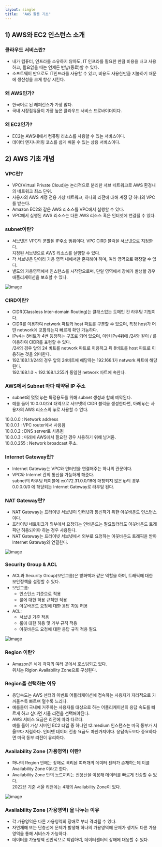 ```yaml
---
layout: single
title:  "AWS 활용 기초"
---
```


## 1) AWS와 EC2 인스턴스 소개

### 클라우드 서비스란?
- 내가 컴퓨터, 인프라를 소유하지 않아도, IT 인프라를 필요한 만큼 비용을 내고 사용하고, 필요없을 때는 언제든 반납(종료)할 수 있다.
- 소프트웨어 만으로도 IT인프라를 사용할 수 있고, 비용도 사용한만큼 지불하기 때문에 생산성을 크게 향상 시킨다.

### 왜 AWS인가?
- 한국어로 된 레퍼런스가 가장 많다.
- 국내 시장점유율이 가장 높은 클라우드 서비스 프로바이더이다.

### 왜 EC2인가?
- EC2는 AWS내에서 컴퓨팅 리소스를 사용할 수 있는 서비스이다.
- 데이터 엔지니어링 코스를 쉽게 배울 수 있는 상용 서비스이다.

## 2) AWS 기초 개념

### VPC란?
- VPC(Virtual Private Cloud)는 논리적으로 분리한 서브 네트워크로 AWS 환경내의 네트워크 최소 단위.
- 사용자의 AWS 계정 전용 가상 네트워크, 하나의 리전에 대해 계정 당 하나의 VPC를 받는다.
- Amazon EC2와 같은 AWS 리소스를 VPC에서 실행할 수 있다.
- VPC에서 실행된 AWS 리소스는 다른 AWS 리소스 혹은 인터넷에 연결될 수 있다.

### subnet이란?
- 서브넷은 VPC의 분할된 IP주소 범위이다.    VPC CIRD 블럭을 서브넷으로 지정한다.   
지정된 서브넷으로 AWS 리소스를 실행할 수 있다.
- 각 서브넷은 단이리 가용 영역 내에서만 존재해야 하며, 여러 영역으로 확장할 수 없다.
- 별도의 가용영역에서 인스턴스를 시작함으로써, 단일 영역에서 장애가 발생할 경우 애플리케이션을 보호할 수 있다.

![image](https://user-images.githubusercontent.com/55589616/184460675-08eba205-d97a-4924-8c0c-a0ff505e9f63.png)


### CIRD이란?
- CIDR(Classless Inter-domain Routing)는 클래스없는 도메인 간 라우팅 기법이다.
- CIDR를 이용하여 network 파트와 host 파트를 구분할 수 있으며, 특정 host가 어떤 network에 포함되는지 빠르게 확인 가능하다.
- IPv4는 8비트가 4번 등장하는 구조로 되어 있으며, 이런 IPv4뒤에 /24와 같이 / 를 이용하여 CIDR를 표현할 수 있다.   
/24의 경우 앞의 24 비트를 network 파트로 이용하고 뒤 8비트를 host 파트로 이용하는 것을 의미한다.
- 192.168.1.1/24의 경우 앞의 24비트에 해당하는 192.168.1가 network 파트에 해당된다.   
192.168.1.0 ~ 192.168.1.255가 동일한 network 파트에 속한다.

### AWS에서 Subnet 마다 예약된 IP 주소
- subnet의 몇몇 ip는 특정용도를 위해 subnet 생성과 함께 예약된다.
- 예를 들어 10.0.0.0/24 대역으로 서브넷의 CIDR 블럭을 생성한다면, 아래 ip는 사용자의 AWS 리소스의 ip로 사용할 수 없다.
   
10.0.0.0 : Network address   
10.0.0.1 : VPC router에서 사용됨   
10.0.0.2 : DNS server로 사용됨   
10.0.0.3 : 미래에 AWS에서 필요한 경우 사용하기 위해 남겨둠.   
10.0.0.255 : Network broadcast 주소.   

### Internet Gateway란?
- Internet Gateway는 VPC와 인터넷을 연결해주는 하나의 관문이다.
- VPC와 Internet 간의 통신을 가능하게 해준다.   
subnet의 라우팅 테이블에 ex)172.31.0.0/16에 매칭되지 않은 ip의 경우 0.0.0.0/0 에 해당되는 Internet Gateway로 라우팅 된다.

### NAT Gateway란?
- NAT Gateway는 프라이빗 서브넷이 인터넷과 통신하기 위한 아웃바운드 인스턴스이다.
- 프라이빗 네트워크가 외부에서 요청되는 인바운드는 필요없더라도 아웃바운드 트래픽만 허용되어야 하는 경우 사용된다.
- NAT Gateway는 프라이빗 서브넷에서 외부로 요청하는 아웃바운드 트래픽을 받아 Internet Gateway와 연결한다.

![image](https://user-images.githubusercontent.com/55589616/184460713-b6778c24-ec15-4dad-8a66-e12a515f6423.png)

### Security Group & ACL
- ACL과 Security Group(보안그룹)은 방화벽과 같은 역할을 하며, 트래픽에 대한 보안정책을 설정할 수 있다.
- 보안그룹:
    - 인스턴스 기준으로 적용
    - 룰에 대한 허용 규칙만 적용
    - 아웃바운드 요청에 대한 응답 자동 허용
- ACL:
    - 서브넷 기준 적용
    - 룰에 대한 허용 및 거부 규칙 적용
    - 아웃바운드 요청에 대한 응답 규칙 적용 필요

![image](https://user-images.githubusercontent.com/55589616/184460754-31628f67-f726-4bfa-98cb-70394805a0ad.png)

### Region 이란?
- Amazon은 세계 각지의 여러 곳에서 호스팅되고 있다.   
위치는 Rigion Availability Zone으로 구성된다.

### Region을 선택하는 이유
- 응답속도는 AWS 센터와 이벤트 어플리케이션에 접속하는 사용자가 지리적으로 가까울수록 빠르며 멀수록 느리다.
- 예를들어 국내에 거주하는 사용자를 대상으로 하는 어플리케이션의 응답 속도를 빠르게 하고 싶다면 서울 리전을 선택해야된다.
- AWS 서비스 요금은 리전에 따라 다르다.   
예를 들어 가상 서버인 EC2 타입 중 하나인 t2.medium 인스턴스는 미국 동부가 서울보다 저렴하다. 인터넷 데이터 전송 요금도 마찬가지이다. 응답속도보다 중요하다면 미국 동부 리전이 유리하다.

### Availability Zone (가용영역) 이란?
- 하나의 Region 안에는 장애로 격리된 여러개의 데이터 센터가 존재하는데 이를 Availability Zone 이라고 한다.
- Availability Zone 안의 노드끼리는 전용선을 이용해 데이터를 빠르게 전송할 수 있다.   
2022년 기준 서울 리전에는 4개의 Availability Zone이 있다. 

![image](https://user-images.githubusercontent.com/55589616/184461209-cedd8868-b54e-4d06-ab48-4a14424c8334.png)

### Availability Zone (가용영역) 을 나누는 이유
- 각 가용영역은 다른 가용영역의 장애로 부터 격리될 수 있다.
- 자연재해 또는 단층선에 문제가 발생해 하나의 가용영역에 문제가 생겨도 다른 가용영역을 통해 서비스가 가능하다.
- 데이터를 가용영역 전반적으로 백업하여, 데이터센터의 장애에 대응할 수 있다.

